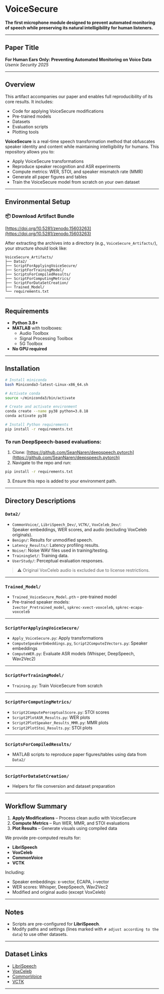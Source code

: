 # VoiceSecure

**The first microphone module designed to prevent automated monitoring of speech while preserving its natural intelligibility for human listeners.**

---

## Paper Title  
**For Human Ears Only: Preventing Automated Monitoring on Voice Data**  
*Usenix Security 2025*

---

## Overview

This artifact accompanies our paper and enables full reproducibility of its core results. It includes:

- Code for applying VoiceSecure modifications  
- Pre-trained models  
- Datasets  
- Evaluation scripts  
- Plotting tools  

**VoiceSecure** is a real-time speech transformation method that obfuscates speaker identity and content while maintaining intelligibility for humans. This repository allows you to:

- Apply VoiceSecure transformations  
- Reproduce speaker recognition and ASR experiments  
- Compute metrics: WER, STOI, and speaker mismatch rate (MMR)  
- Generate all paper figures and tables  
- Train the VoiceSecure model from scratch on your own dataset  

---

## Environmental Setup

### 📦 Download Artifact Bundle

[https://doi.org/10.5281/zenodo.15603263](https://doi.org/10.5281/zenodo.15603263)

After extracting the archives into a directory (e.g., `VoiceSecure_Artifacts/`), your structure should look like:

```
VoiceSecure_Artifacts/
├── Data2/
├── ScriptForApplyingVoiceSecure/
├── ScriptForTrainingModel/
├── ScriptsForCompiledResults/
├── ScriptForComputingMetrics/
├── ScriptForDataSetCreation/
├── Trained_Model/
└── requirements.txt
```

---

## Requirements

- **Python 3.8+**
- **MATLAB** with toolboxes:
  - Audio Toolbox  
  - Signal Processing Toolbox  
  - 5G Toolbox  
- **No GPU required**

---

## Installation

```bash
# Install miniconda
bash Miniconda3-latest-Linux-x86_64.sh

# Activate conda
source ~/miniconda3/bin/activate

# Create and activate environment
conda create --name py38 python=3.8.18
conda activate py38

# Install Python requirements
pip install -r requirements.txt
```

### To run DeepSpeech-based evaluations:

1. Clone: [https://github.com/SeanNaren/deepspeech.pytorch](https://github.com/SeanNaren/deepspeech.pytorch)
2. Navigate to the repo and run:

```bash
pip install -r requirements.txt
```

3. Ensure this repo is added to your environment path.

---

## Directory Descriptions

### `Data2/`

- `CommonVoice/`, `LibriSpeech_Dev/`, `VCTK/`, `VoxCeleb_Dev/`:  
  Speaker embeddings, WER scores, and audio (excluding VoxCeleb originals).
- `Benign/`: Results for unmodified speech.
- `Latency_Results/`: Latency profiling results.
- `Noise/`: Noise WAV files used in training/testing.
- `TrainingSet/`: Training data.
- `UserStudy/`: Perceptual evaluation responses.

> ⚠️ Original VoxCeleb audio is excluded due to license restrictions.

---

### `Trained_Model/`

- `Trained_VoiceSecure_Model.pth` – pre-trained model  
- Pre-trained speaker models:  
  `Ivector_Pretrained_model`, `spkrec-xvect-voxceleb`, `spkrec-ecapa-voxceleb`

---

### `ScriptForApplyingVoiceSecure/`

- `Apply_VoiceSecure.py`: Apply transformations  
- `ComputeSpeakerEmbeddings.py`, `Script2ComputeIVectors.py`: Speaker embeddings  
- `ComputeWER.py`: Evaluate ASR models (Whisper, DeepSpeech, Wav2Vec2)

---

### `ScriptForTrainingModel/`

- `Training.py`: Train VoiceSecure from scratch

---

### `ScriptForComputingMetrics/`

- `Script2ComputePerceptualScore.py`: STOI scores  
- `Script2PlotASR_Results.py`: WER plots  
- `Script2PlotSpeaker_Results_MMR.py`: MMR plots  
- `Script2PlotStoi_Results.py`: STOI plots  

---

### `ScriptsForCompiledResults/`

- MATLAB scripts to reproduce paper figures/tables using data from `Data2/`

---

### `ScriptForDataSetCreation/`

- Helpers for file conversion and dataset preparation

---

## Workflow Summary

1. **Apply Modifications** – Process clean audio with VoiceSecure  
2. **Compute Metrics** – Run WER, MMR, and STOI evaluations  
3. **Plot Results** – Generate visuals using compiled data  

We provide pre-computed results for:

- **LibriSpeech**
- **VoxCeleb**
- **CommonVoice**
- **VCTK**

Including:

- Speaker embeddings: x-vector, ECAPA, i-vector  
- WER scores: Whisper, DeepSpeech, Wav2Vec2  
- Modified and original audio (except VoxCeleb)

---

## Notes

- Scripts are pre-configured for **LibriSpeech**.
- Modify paths and settings (lines marked with `# adjust according to the data`) to use other datasets.

---

## Dataset Links

- [LibriSpeech](https://www.openslr.org/12)  
- [VoxCeleb](https://www.robots.ox.ac.uk/~vgg/data/voxceleb/)  
- [CommonVoice](https://commonvoice.mozilla.org/en)  
- [VCTK](https://datashare.ed.ac.uk/handle/10283/2950)

---
